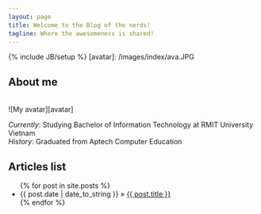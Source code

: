 ```yaml
---
layout: page
title: Welcome to the Blog of the nerds!
tagline: Where the awesomeness is shared!
---
```

{% include JB/setup %}
[avatar]: /images/index/ava.JPG

## About me
<br/>
![My avatar][avatar]
  
*Currently*: Studying Bachelor of Information Technology at RMIT University Vietnam  
*History*: Graduated from Aptech Computer Education  
  
## Articles list
<ul class="posts">
  {% for post in site.posts %}
    <li><span>{{ post.date | date_to_string }}</span> &raquo; <a href="{{ BASE_PATH }}{{ post.url }}">{{ post.title }}</a></li>
  {% endfor %}
</ul>
